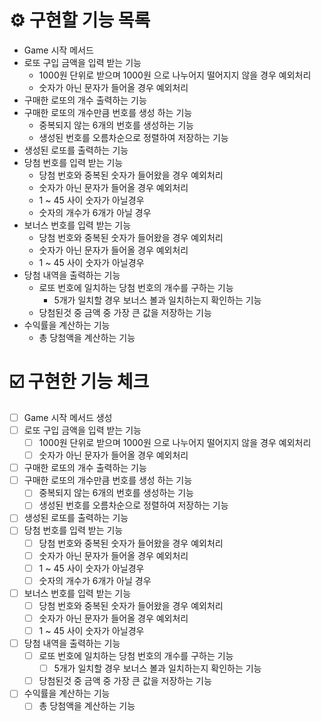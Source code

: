 # ⚙️ 구현할 기능 목록

- Game 시작 메서드
- 로또 구입 금액을 입력 받는 기능
    - 1000원 단위로 받으며 1000원 으로 나누어지 떨어지지 않을 경우 예외처리
    - 숫자가 아닌 문자가 들어올 경우 예외처리
- 구매한 로또의 개수 출력하는 기능
- 구매한 로또의 개수만큼 번호를 생성 하는 기능
    - 중복되지 않는 6개의 번호를 생성하는 기능
    - 생성된 번호를 오름차순으로 정렬하여 저장하는 기능
- 생성된 로또를 출력하는 기능
- 당첨 번호를 입력 받는 기능
  - 당첨 번호와 중복된 숫자가 들어왔을 경우 예외처리
  - 숫자가 아닌 문자가 들어올 경우 예외처리
  - 1 ~ 45 사이 숫자가 아닐경우
  - 숫자의 개수가 6개가 아닐 경우
- 보너스 번호를 입력 받는 기능
  - 당첨 번호와 중복된 숫자가 들어왔을 경우 예외처리
  - 숫자가 아닌 문자가 들어올 경우 예외처리
  - 1 ~ 45 사이 숫자가 아닐경우
- 당첨 내역을 출력하는 기능
    - 로또 번호에 일치하는 당첨 번호의 개수를 구하는 기능
        - 5개가 일치할 경우 보너스 볼과 일치하는지 확인하는 기능
    - 당첨된것 중 금액 중 가장 큰 값을 저장하는 기능
- 수익률을 계산하는 기능
    - 총 당첨액을 계산하는 기능

# ☑️ 구현한 기능 체크

* [ ] Game 시작 메서드 생성
* [ ] 로또 구입 금액을 입력 받는 기능
    * [ ] 1000원 단위로 받으며 1000원 으로 나누어지 떨어지지 않을 경우 예외처리
    * [ ] 숫자가 아닌 문자가 들어올 경우 예외처리
* [ ] 구매한 로또의 개수 출력하는 기능
* [ ] 구매한 로또의 개수만큼 번호를 생성 하는 기능
    * [ ] 중복되지 않는 6개의 번호를 생성하는 기능
    * [ ] 생성된 번호를 오름차순으로 정렬하여 저장하는 기능
* [ ] 생성된 로또를 출력하는 기능
* [ ] 당첨 번호를 입력 받는 기능
  * [ ] 당첨 번호와 중복된 숫자가 들어왔을 경우 예외처리
  * [ ] 숫자가 아닌 문자가 들어올 경우 예외처리
  * [ ] 1 ~ 45 사이 숫자가 아닐경우
  * [ ] 숫자의 개수가 6개가 아닐 경우
* [ ] 보너스 번호를 입력 받는 기능
    * [ ] 당첨 번호와 중복된 숫자가 들어왔을 경우 예외처리
    * [ ] 숫자가 아닌 문자가 들어올 경우 예외처리
    * [ ] 1 ~ 45 사이 숫자가 아닐경우
* [ ] 당첨 내역을 출력하는 기능
    * [ ] 로또 번호에 일치하는 당첨 번호의 개수를 구하는 기능
        * [ ] 5개가 일치할 경우 보너스 볼과 일치하는지 확인하는 기능
    * [ ] 당첨된것 중 금액 중 가장 큰 값을 저장하는 기능
* [ ] 수익률을 계산하는 기능
    * [ ] 총 당첨액을 계산하는 기능